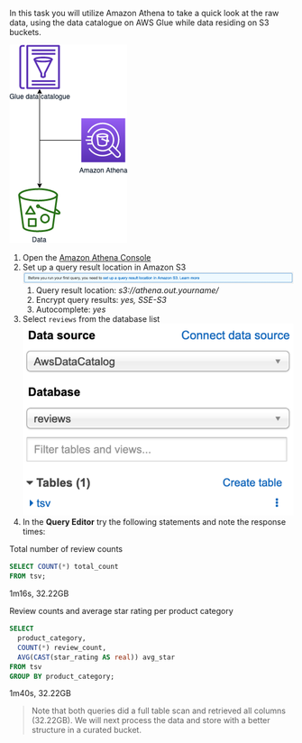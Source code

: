 In this task you will utilize Amazon Athena to take a quick look at the raw data, using the data catalogue on AWS Glue while data residing on S3 buckets.

![04-athena](images/04_quicklook.png)

1. Open the [Amazon Athena Console](https://console.aws.amazon.com/athena/home)
2. Set up a query result location in Amazon S3![Athena settings](images/athena_setting.png)
   1. Query result location: *s3://athena.out.yourname/*
   2. Encrypt query results: *yes, SSE-S3*
   3. Autocomplete: *yes*
3. Select `reviews` from the database list
![Select database in Athena](images/athena-database.png)
4. In the **Query Editor** try the following statements and note the response times:

Total number of review counts
```sql
SELECT COUNT(*) total_count
FROM tsv;
```
1m16s, 32.22GB

Review counts and average star rating per product category
```sql
SELECT
  product_category,
  COUNT(*) review_count,
  AVG(CAST(star_rating AS real)) avg_star
FROM tsv
GROUP BY product_category;
```
1m40s, 32.22GB

> Note that both queries did a full table scan and retrieved all columns (32.22GB). We will next process the data and store with a better structure in a curated bucket.